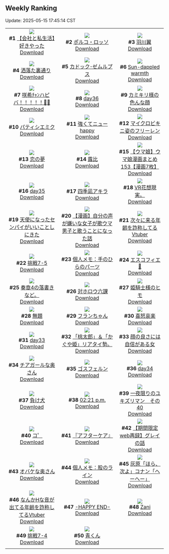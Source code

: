 ## Weekly Ranking
Update: 2025-05-15 17:45:14 CST

|      |      |      |
| :----: | :----: | :----: |
| ![](https://i.pixiv.re/c/240x480/img-master/img/2025/05/09/12/00/22/130204969_p0_master1200.jpg)<br>**#1** [【会社と私生活】好きやった](https://www.pixiv.net/artworks/130204969)<br>[Download](https://i.pixiv.re/img-original/img/2025/05/09/12/00/22/130204969_p0.jpg) | ![](https://i.pixiv.re/c/240x480/img-master/img/2025/05/10/00/00/16/130225974_p0_master1200.jpg)<br>**#2** [ポルコ・ロッソ](https://www.pixiv.net/artworks/130225974)<br>[Download](https://i.pixiv.re/img-original/img/2025/05/10/00/00/16/130225974_p0.jpg) | ![](https://i.pixiv.re/c/240x480/img-master/img/2025/05/08/00/00/02/130158445_p0_master1200.jpg)<br>**#3** [羽川翼](https://www.pixiv.net/artworks/130158445)<br>[Download](https://i.pixiv.re/img-original/img/2025/05/08/00/00/02/130158445_p0.png) |
| ![](https://i.pixiv.re/c/240x480/img-master/img/2025/05/09/07/30/01/130200853_p0_master1200.jpg)<br>**#4** [洒落た裏通り](https://www.pixiv.net/artworks/130200853)<br>[Download](https://i.pixiv.re/img-original/img/2025/05/09/07/30/01/130200853_p0.jpg) | ![](https://i.pixiv.re/c/240x480/img-master/img/2025/05/08/02/29/32/130163184_p0_master1200.jpg)<br>**#5** [カドック･ゼムルプス](https://www.pixiv.net/artworks/130163184)<br>[Download](https://i.pixiv.re/img-original/img/2025/05/08/02/29/32/130163184_p0.jpg) | ![](https://i.pixiv.re/c/240x480/img-master/img/2025/05/08/02/05/25/130162698_p0_master1200.jpg)<br>**#6** [Sun-dappled warmth](https://www.pixiv.net/artworks/130162698)<br>[Download](https://i.pixiv.re/img-original/img/2025/05/08/02/05/25/130162698_p0.jpg) |
| ![](https://i.pixiv.re/c/240x480/img-master/img/2025/05/09/00/00/04/130191658_p0_master1200.jpg)<br>**#7** [咲希ﾁｬﾝハピバ！！！！！🎂🎉](https://www.pixiv.net/artworks/130191658)<br>[Download](https://i.pixiv.re/img-original/img/2025/05/09/00/00/04/130191658_p0.jpg) | ![](https://i.pixiv.re/c/240x480/img-master/img/2025/05/09/00/47/06/130193920_p0_master1200.jpg)<br>**#8** [day36](https://www.pixiv.net/artworks/130193920)<br>[Download](https://i.pixiv.re/img-original/img/2025/05/09/00/47/06/130193920_p0.jpg) | ![](https://i.pixiv.re/c/240x480/img-master/img/2025/05/09/13/17/21/130206409_p0_master1200.jpg)<br>**#9** [カミキリ様の色んな顔](https://www.pixiv.net/artworks/130206409)<br>[Download](https://i.pixiv.re/img-original/img/2025/05/09/13/17/21/130206409_p0.jpg) |
| ![](https://i.pixiv.re/c/240x480/img-master/img/2025/05/10/00/00/40/130226120_p0_master1200.jpg)<br>**#10** [パティシエミク](https://www.pixiv.net/artworks/130226120)<br>[Download](https://i.pixiv.re/img-original/img/2025/05/10/00/00/40/130226120_p0.png) | ![](https://i.pixiv.re/c/240x480/img-master/img/2025/05/09/02/20/11/130196412_p0_master1200.jpg)<br>**#11** [強くてニューhappy](https://www.pixiv.net/artworks/130196412)<br>[Download](https://i.pixiv.re/img-original/img/2025/05/09/02/20/11/130196412_p0.png) | ![](https://i.pixiv.re/c/240x480/img-master/img/2025/05/09/21/04/10/130218635_p0_master1200.jpg)<br>**#12** [マイクロビキニ姿のフリーレン](https://www.pixiv.net/artworks/130218635)<br>[Download](https://i.pixiv.re/img-original/img/2025/05/09/21/04/10/130218635_p0.png) |
| ![](https://i.pixiv.re/c/240x480/img-master/img/2025/05/09/00/00/16/130191759_p0_master1200.jpg)<br>**#13** [恋の夢](https://www.pixiv.net/artworks/130191759)<br>[Download](https://i.pixiv.re/img-original/img/2025/05/09/00/00/16/130191759_p0.png) | ![](https://i.pixiv.re/c/240x480/img-master/img/2025/05/09/17/16/37/130210815_p0_master1200.jpg)<br>**#14** [露比](https://www.pixiv.net/artworks/130210815)<br>[Download](https://i.pixiv.re/img-original/img/2025/05/09/17/16/37/130210815_p0.jpg) | ![](https://i.pixiv.re/c/240x480/img-master/img/2025/05/09/00/00/38/130191864_p0_master1200.jpg)<br>**#15** [【ウマ娘】ウマ娘漫画まとめ153【漫画7枚】](https://www.pixiv.net/artworks/130191864)<br>[Download](https://i.pixiv.re/img-original/img/2025/05/09/00/00/38/130191864_p0.jpg) |
| ![](https://i.pixiv.re/c/240x480/img-master/img/2025/05/09/00/45/43/130193880_p0_master1200.jpg)<br>**#16** [day35](https://www.pixiv.net/artworks/130193880)<br>[Download](https://i.pixiv.re/img-original/img/2025/05/09/00/45/43/130193880_p0.jpg) | ![](https://i.pixiv.re/c/240x480/img-master/img/2025/05/09/04/47/38/130191804_p0_master1200.jpg)<br>**#17** [四季凪アキラ](https://www.pixiv.net/artworks/130191804)<br>[Download](https://i.pixiv.re/img-original/img/2025/05/09/04/47/38/130191804_p0.jpg) | ![](https://i.pixiv.re/c/240x480/img-master/img/2025/05/09/19/04/31/130214096_p0_master1200.jpg)<br>**#18** [VR花想現実。](https://www.pixiv.net/artworks/130214096)<br>[Download](https://i.pixiv.re/img-original/img/2025/05/09/19/04/31/130214096_p0.jpg) |
| ![](https://i.pixiv.re/c/240x480/img-master/img/2025/05/09/00/00/36/130191854_p0_master1200.jpg)<br>**#19** [天使になったセンパイがいいことしにきた](https://www.pixiv.net/artworks/130191854)<br>[Download](https://i.pixiv.re/img-original/img/2025/05/09/00/00/36/130191854_p0.jpg) | ![](https://i.pixiv.re/c/240x480/img-master/img/2025/05/10/00/02/20/130226391_p0_master1200.jpg)<br>**#20** [【漫画】自分の声が嫌いな女子が歌ウマ男子と歌うことになった話](https://www.pixiv.net/artworks/130226391)<br>[Download](https://i.pixiv.re/img-original/img/2025/05/10/00/02/20/130226391_p0.jpg) | ![](https://i.pixiv.re/c/240x480/img-master/img/2025/05/09/21/13/50/130219001_p0_master1200.jpg)<br>**#21** [次々に来る年齢を詐称してるVtuber](https://www.pixiv.net/artworks/130219001)<br>[Download](https://i.pixiv.re/img-original/img/2025/05/09/21/13/50/130219001_p0.png) |
| ![](https://i.pixiv.re/c/240x480/img-master/img/2025/05/09/18/46/03/130213335_p0_master1200.jpg)<br>**#22** [挑戦7-5](https://www.pixiv.net/artworks/130213335)<br>[Download](https://i.pixiv.re/img-original/img/2025/05/09/18/46/03/130213335_p0.png) | ![](https://i.pixiv.re/c/240x480/img-master/img/2025/05/08/06/00/06/130165991_p0_master1200.jpg)<br>**#23** [個人メモ：手のひらのパーツ](https://www.pixiv.net/artworks/130165991)<br>[Download](https://i.pixiv.re/img-original/img/2025/05/08/06/00/06/130165991_p0.jpg) | ![](https://i.pixiv.re/c/240x480/img-master/img/2025/05/09/01/04/30/130194529_p0_master1200.jpg)<br>**#24** [エスコフィエ🎨](https://www.pixiv.net/artworks/130194529)<br>[Download](https://i.pixiv.re/img-original/img/2025/05/09/01/04/30/130194529_p0.jpg) |
| ![](https://i.pixiv.re/c/240x480/img-master/img/2025/05/09/20/40/34/130217596_p0_master1200.jpg)<br>**#25** [奏章4の落書きなど。](https://www.pixiv.net/artworks/130217596)<br>[Download](https://i.pixiv.re/img-original/img/2025/05/09/20/40/34/130217596_p0.jpg) | ![](https://i.pixiv.re/c/240x480/img-master/img/2025/05/09/00/00/26/130191823_p0_master1200.jpg)<br>**#26** [対ホロウ六課](https://www.pixiv.net/artworks/130191823)<br>[Download](https://i.pixiv.re/img-original/img/2025/05/09/00/00/26/130191823_p0.jpg) | ![](https://i.pixiv.re/c/240x480/img-master/img/2025/05/08/07/22/25/130167262_p0_master1200.jpg)<br>**#27** [姫騎士様のヒモ](https://www.pixiv.net/artworks/130167262)<br>[Download](https://i.pixiv.re/img-original/img/2025/05/08/07/22/25/130167262_p0.png) |
| ![](https://i.pixiv.re/c/240x480/img-master/img/2025/05/10/22/39/55/130262618_p0_master1200.jpg)<br>**#28** [無題](https://www.pixiv.net/artworks/130262618)<br>[Download](https://i.pixiv.re/img-original/img/2025/05/10/22/39/55/130262618_p0.jpg) | ![](https://i.pixiv.re/c/240x480/img-master/img/2025/05/09/00/13/15/130192583_p0_master1200.jpg)<br>**#29** [フランちゃん](https://www.pixiv.net/artworks/130192583)<br>[Download](https://i.pixiv.re/img-original/img/2025/05/09/00/13/15/130192583_p0.png) | ![](https://i.pixiv.re/c/240x480/img-master/img/2025/05/09/07/04/30/130200452_p0_master1200.jpg)<br>**#30** [喜怒哀楽](https://www.pixiv.net/artworks/130200452)<br>[Download](https://i.pixiv.re/img-original/img/2025/05/09/07/04/30/130200452_p0.jpg) |
| ![](https://i.pixiv.re/c/240x480/img-master/img/2025/05/09/00/44/26/130193830_p0_master1200.jpg)<br>**#31** [day33](https://www.pixiv.net/artworks/130193830)<br>[Download](https://i.pixiv.re/img-original/img/2025/05/09/00/44/26/130193830_p0.jpg) | ![](https://i.pixiv.re/c/240x480/img-master/img/2025/05/09/09/42/36/130202730_p0_master1200.jpg)<br>**#32** [「桃太郎」＆「かぐや姫」リアタイ勢。](https://www.pixiv.net/artworks/130202730)<br>[Download](https://i.pixiv.re/img-original/img/2025/05/09/09/42/36/130202730_p0.jpg) | ![](https://i.pixiv.re/c/240x480/img-master/img/2025/05/09/01/46/17/130195669_p0_master1200.jpg)<br>**#33** [顔の良さには自信がある女](https://www.pixiv.net/artworks/130195669)<br>[Download](https://i.pixiv.re/img-original/img/2025/05/09/01/46/17/130195669_p0.jpg) |
| ![](https://i.pixiv.re/c/240x480/img-master/img/2025/05/08/00/01/40/130158842_p0_master1200.jpg)<br>**#34** [チアガールな奥さん](https://www.pixiv.net/artworks/130158842)<br>[Download](https://i.pixiv.re/img-original/img/2025/05/08/00/01/40/130158842_p0.jpg) | ![](https://i.pixiv.re/c/240x480/img-master/img/2025/05/08/00/00/17/130158566_p0_master1200.jpg)<br>**#35** [ゴスフェルン](https://www.pixiv.net/artworks/130158566)<br>[Download](https://i.pixiv.re/img-original/img/2025/05/08/00/00/17/130158566_p0.png) | ![](https://i.pixiv.re/c/240x480/img-master/img/2025/05/09/00/45/06/130193854_p0_master1200.jpg)<br>**#36** [day34](https://www.pixiv.net/artworks/130193854)<br>[Download](https://i.pixiv.re/img-original/img/2025/05/09/00/45/06/130193854_p0.jpg) |
| ![](https://i.pixiv.re/c/240x480/img-master/img/2025/05/09/21/29/23/130219571_p0_master1200.jpg)<br>**#37** [負け犬](https://www.pixiv.net/artworks/130219571)<br>[Download](https://i.pixiv.re/img-original/img/2025/05/09/21/29/23/130219571_p0.jpg) | ![](https://i.pixiv.re/c/240x480/img-master/img/2025/05/10/00/01/16/130226242_p0_master1200.jpg)<br>**#38** [02:21 p.m.](https://www.pixiv.net/artworks/130226242)<br>[Download](https://i.pixiv.re/img-original/img/2025/05/10/00/01/16/130226242_p0.jpg) | ![](https://i.pixiv.re/c/240x480/img-master/img/2025/05/09/13/41/52/130206810_p0_master1200.jpg)<br>**#39** [一夜限りのユキズリマン　その40](https://www.pixiv.net/artworks/130206810)<br>[Download](https://i.pixiv.re/img-original/img/2025/05/09/13/41/52/130206810_p0.png) |
| ![](https://i.pixiv.re/c/240x480/img-master/img/2025/05/09/12/12/39/130205233_p0_master1200.jpg)<br>**#40** [コ゜](https://www.pixiv.net/artworks/130205233)<br>[Download](https://i.pixiv.re/img-original/img/2025/05/09/12/12/39/130205233_p0.png) | ![](https://i.pixiv.re/c/240x480/img-master/img/2025/05/09/00/00/28/130191832_p0_master1200.jpg)<br>**#41** [『アフターケア』](https://www.pixiv.net/artworks/130191832)<br>[Download](https://i.pixiv.re/img-original/img/2025/05/09/00/00/28/130191832_p0.png) | ![](https://i.pixiv.re/c/240x480/img-master/img/2025/05/10/09/49/38/130238039_p0_master1200.jpg)<br>**#42** [【期間限定web再録】グレイの話](https://www.pixiv.net/artworks/130238039)<br>[Download](https://i.pixiv.re/img-original/img/2025/05/10/09/49/38/130238039_p0.jpg) |
| ![](https://i.pixiv.re/c/240x480/img-master/img/2025/05/09/00/02/26/130192080_p0_master1200.jpg)<br>**#43** [オバケな奥さん](https://www.pixiv.net/artworks/130192080)<br>[Download](https://i.pixiv.re/img-original/img/2025/05/09/00/02/26/130192080_p0.jpg) | ![](https://i.pixiv.re/c/240x480/img-master/img/2025/05/10/06/00/08/130233989_p0_master1200.jpg)<br>**#44** [個人メモ：股のライン](https://www.pixiv.net/artworks/130233989)<br>[Download](https://i.pixiv.re/img-original/img/2025/05/10/06/00/08/130233989_p0.jpg) | ![](https://i.pixiv.re/c/240x480/img-master/img/2025/05/09/18/39/59/130213195_p0_master1200.jpg)<br>**#45** [灰原「ほら、次よ」コナン「へーへー」](https://www.pixiv.net/artworks/130213195)<br>[Download](https://i.pixiv.re/img-original/img/2025/05/09/18/39/59/130213195_p0.jpg) |
| ![](https://i.pixiv.re/c/240x480/img-master/img/2025/05/08/21/00/10/130184260_p0_master1200.jpg)<br>**#46** [なんかHな音が出てる年齢を詐称してるVtuber](https://www.pixiv.net/artworks/130184260)<br>[Download](https://i.pixiv.re/img-original/img/2025/05/08/21/00/10/130184260_p0.jpg) | ![](https://i.pixiv.re/c/240x480/img-master/img/2025/05/08/00/30/04/130160062_p0_master1200.jpg)<br>**#47** [-HAPPY END-](https://www.pixiv.net/artworks/130160062)<br>[Download](https://i.pixiv.re/img-original/img/2025/05/08/00/30/04/130160062_p0.jpg) | ![](https://i.pixiv.re/c/240x480/img-master/img/2025/05/08/00/00/12/130158516_p0_master1200.jpg)<br>**#48** [Zani](https://www.pixiv.net/artworks/130158516)<br>[Download](https://i.pixiv.re/img-original/img/2025/05/08/00/00/12/130158516_p0.jpg) |
| ![](https://i.pixiv.re/c/240x480/img-master/img/2025/05/08/19/38/08/130181321_p0_master1200.jpg)<br>**#49** [挑戦7-4](https://www.pixiv.net/artworks/130181321)<br>[Download](https://i.pixiv.re/img-original/img/2025/05/08/19/38/08/130181321_p0.png) | ![](https://i.pixiv.re/c/240x480/img-master/img/2025/05/09/01/50/58/130195790_p0_master1200.jpg)<br>**#50** [青くん](https://www.pixiv.net/artworks/130195790)<br>[Download](https://i.pixiv.re/img-original/img/2025/05/09/01/50/58/130195790_p0.jpg) |
|      |

